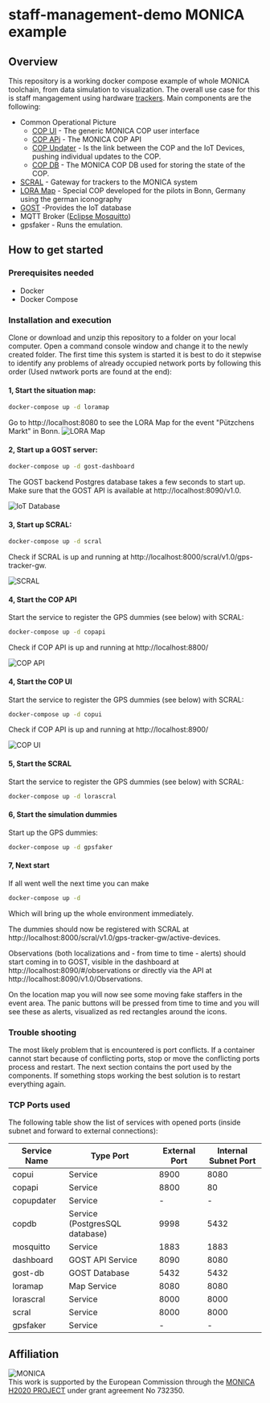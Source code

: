 # staff-management-demo MONICA example

## Overview

This repository is a working docker compose example of whole MONICA toolchain, from data simulation to visualization. The overall use case for this is staff mangagement using hardware [trackers](https://github.com/MONICA-Project/LoTrack). Main components are the following:
- Common Operational Picture
    - [COP UI](https://github.com/MONICA-Project/COP-UI) - The generic MONICA COP user interface
    - [COP APi](https://github.com/MONICA-Project/COP.API) - The MONICA COP API
    - [COP Updater](https://github.com/MONICA-Project/COPUpdater) - Is the link between the COP and the IoT Devices, pushing individual updates to the COP.
    - [COP DB](https://github.com/MONICA-Project/COP.DB) - The MONICA COP DB used for storing the state of the COP.
- [SCRAL](https://github.com/MONICA-Project/scral-framework) - Gateway for trackers to the MONICA system
- [LORA Map](https://github.com/MONICA-Project/lora-map) - Special COP developed for the pilots in Bonn, Germany using the german iconography
- [GOST](https://github.com/gost/server) -Provides the IoT database
- MQTT Broker ([Eclipse Mosquitto](https://mosquitto.org/))
- gpsfaker - Runs the emulation.

## How to get started
### Prerequisites needed
- Docker 
- Docker Compose

### Installation and execution
Clone or download and unzip this repository to a folder on your local computer. Open a command console window and change it to the newly created folder.
The first time this system is started it is best to do it stepwise to identify any problems of already occupied network ports by following this order (Used nwtwork ports are found at the end): 

#### 1, Start the situation map: 

```bash
docker-compose up -d loramap
```

Go to http://localhost:8080 to see the LORA Map for the event "Pützchens Markt" in Bonn.
![LORA Map](https://github.com/MONICA-Project/staff-management-demo/blob/master/img/FitCop.PNG "LORA Map") 

#### 2, Start up a GOST server:

```bash
docker-compose up -d gost-dashboard
```

The GOST backend Postgres database takes a few seconds to start up. Make sure that the GOST API is available at http://localhost:8090/v1.0.

![IoT Database](https://github.com/MONICA-Project/staff-management-demo/blob/master/img/IoT%20DB.PNG "GOST") 



#### 3, Start up SCRAL:

```bash
docker-compose up -d scral
```

Check if SCRAL is up and running at http://localhost:8000/scral/v1.0/gps-tracker-gw.

![SCRAL](https://github.com/MONICA-Project/staff-management-demo/blob/master/img/Scral.PNG "SCRAL") 

#### 4, Start the COP API
Start the service to register the GPS dummies (see below) with SCRAL:

```bash
docker-compose up -d copapi
```

Check if COP API is up and running at http://localhost:8800/

![COP API](https://github.com/MONICA-Project/staff-management-demo/blob/master/img/MONICA%20Cop%20API.PNG "COP API") 


#### 4, Start the COP UI
Start the service to register the GPS dummies (see below) with SCRAL:

```bash
docker-compose up -d copui
```

Check if COP API is up and running at http://localhost:8900/

![COP UI](https://github.com/MONICA-Project/staff-management-demo/blob/master/img/CNet%20Cop.PNG "COP UI") 


#### 5, Start the SCRAL
Start the service to register the GPS dummies (see below) with SCRAL:

```bash
docker-compose up -d lorascral
```
#### 6, Start the simulation dummies
Start up the GPS dummies:

```bash
docker-compose up -d gpsfaker
```

#### 7, Next start
If all went well the next time you can make 
```bash
docker-compose up -d
```
Which will bring up the whole environment immediately.


The dummies should now be registered with SCRAL at http://localhost:8000/scral/v1.0/gps-tracker-gw/active-devices.

Observations (both localizations and - from time to time - alerts) should start coming in to GOST, visible in the dashboard at http://localhost:8090/#/observations or directly via the API at http://localhost:8090/v1.0/Observations.

On the location map you will now see some moving fake staffers in the event area. The panic buttons will be pressed from time to time and you will see these as alerts, visualized as red rectangles around the icons.

### Trouble shooting
The most likely problem that is encountered is port conflicts. If a container cannot start because of conflicting ports, stop or move the conflicting ports process and restart. The next section contains the port used by the components.
If something stops working the best solution is to restart everything again.
### TCP Ports used

The following table show the list of services with opened ports (inside subnet and forward to external connections):

| Service Name | Type Port | External Port | Internal Subnet Port |
| --------------- | --------------- | --------------- | --------------- |
| copui | Service | 8900 | 8080 | 
| copapi | Service | 8800 | 80 | 
| copupdater | Service | - | - | 
| copdb | Service (PostgresSQL database)| 9998 | 5432| 
| mosquitto | Service | 1883 | 1883| 
| dashboard | GOST API Service | 8090 | 8080|
| gost-db | GOST Database | 5432 | 5432|
| loramap | Map Service | 8080 | 8080|
| lorascral | Service | 8000 | 8000|
| scral | Service | 8000 | 8000 | 
| gpsfaker | Service | - | - |



## Affiliation
![MONICA](https://github.com/MONICA-Project/template/raw/master/monica.png)  
This work is supported by the European Commission through the [MONICA H2020 PROJECT](https://www.monica-project.eu) under grant agreement No 732350.